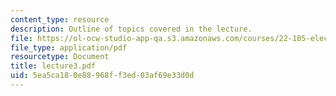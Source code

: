```yaml
---
content_type: resource
description: Outline of topics covered in the lecture.
file: https://ol-ocw-studio-app-qa.s3.amazonaws.com/courses/22-105-electromagnetic-interactions-fall-2005/5ea5ca180e88968ff3ed03af69e33d0d_lecture3.pdf
file_type: application/pdf
resourcetype: Document
title: lecture3.pdf
uid: 5ea5ca18-0e88-968f-f3ed-03af69e33d0d
---
```

